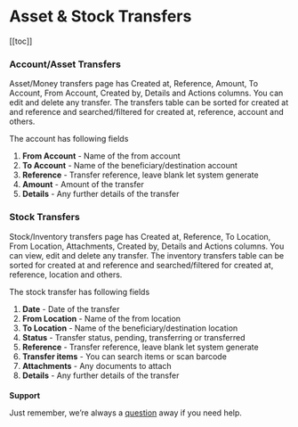 # Asset & Stock Transfers

[[toc]]

### Account/Asset Transfers

Asset/Money transfers page has Created at, Reference, Amount, To Account, From Account, Created by, Details and Actions columns. You can edit and delete any transfer. The transfers table can be sorted for created at and reference and searched/filtered for created at, reference, account and others.

The account has following fields

1.  **From Account** - Name of the from account
2.  **To Account** - Name of the beneficiary/destination account
3.  **Reference** - Transfer reference, leave blank let system generate
4.  **Amount** - Amount of the transfer
5.  **Details** - Any further details of the transfer

### Stock Transfers

Stock/Inventory transfers page has Created at, Reference, To Location, From Location, Attachments, Created by, Details and Actions columns. You can view, edit and delete any transfer. The inventory transfers table can be sorted for created at and reference and searched/filtered for created at, reference, location and others.

The stock transfer has following fields

1.  **Date** - Date of the transfer
2.  **From Location** - Name of the from location
3.  **To Location** - Name of the beneficiary/destination location
4.  **Status** - Transfer status, pending, transferring or transferred
5.  **Reference** - Transfer reference, leave blank let system generate
6.  **Transfer items** - You can search items or scan barcode
7.  **Attachments** - Any documents to attach
8.  **Details** - Any further details of the transfer

####

**Support**

Just remember, we’re always a [question](https://tecdiary.net/support/modern-point-of-sale-solution/ask_question) away if you need help.
